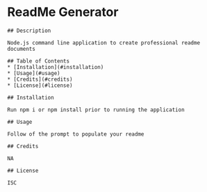 # ReadMe Generator
    ## Description

    Node.js command line application to create professional readme documents

    ## Table of Contents
    * [Installation](#installation)
    * [Usage](#usage)
    * [Credits](#credits)
    * [License](#license)

    ## Installation

    Run npm i or npm install prior to running the application

    ## Usage

    Follow of the prompt to populate your readme

    ## Credits

    NA

    ## License

    ISC

  